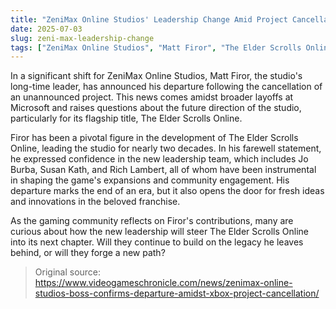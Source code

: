 ```yaml
---
title: "ZeniMax Online Studios' Leadership Change Amid Project Cancellation"
date: 2025-07-03
slug: zeni-max-leadership-change
tags: ["ZeniMax Online Studios", "Matt Firor", "The Elder Scrolls Online"]
---
```


In a significant shift for ZeniMax Online Studios, Matt Firor, the studio's long-time leader, has announced his departure following the cancellation of an unannounced project. This news comes amidst broader layoffs at Microsoft and raises questions about the future direction of the studio, particularly for its flagship title, The Elder Scrolls Online.

Firor has been a pivotal figure in the development of The Elder Scrolls Online, leading the studio for nearly two decades. In his farewell statement, he expressed confidence in the new leadership team, which includes Jo Burba, Susan Kath, and Rich Lambert, all of whom have been instrumental in shaping the game's expansions and community engagement. His departure marks the end of an era, but it also opens the door for fresh ideas and innovations in the beloved franchise.

As the gaming community reflects on Firor's contributions, many are curious about how the new leadership will steer The Elder Scrolls Online into its next chapter. Will they continue to build on the legacy he leaves behind, or will they forge a new path?
> Original source: https://www.videogameschronicle.com/news/zenimax-online-studios-boss-confirms-departure-amidst-xbox-project-cancellation/